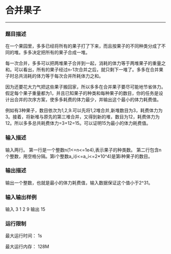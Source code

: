 # 合并果子

* * * * * *

### 题目描述

在一个果园里，多多已经将所有的果子打了下来，而且按果子的不同种类分成了不同的堆。多多决定把所有的果子合成一堆。

每一次合并，多多可以把两堆果子合并到一起，消耗的体力等于两堆果子的重量之和。可以看出，所有的果子经过n-1次合并之后，就只剩下一堆了。多多在合并果子时总共消耗的体力等于每次合并所耗体力之和。

因为还要花大力气把这些果子搬回家，所以多多在合并果子要尽可能地节省体力。假定每个果子重量都为1，并且已知果子的种类和每种果子的数目，你的任务是设计出合并的次序方案，使多多耗费的体力最少，并输出这个最小的体力耗费值。

例如有3种果子，数目依次为1,2,9.可以先将1,2堆合并,新堆数目为3，耗费体力为3。接着，将新堆与原先的第三堆合并，又得到新的堆，数目为12，耗费体力为12。所以多多总共耗费体力=3+12=15。可以证明15为最小的体力耗费值。

### 输入描述

输入两行。
第一行是一个整数n(1<=n<=1e4),表示果子的种类数。
第二行包含n个整数，用空格分隔。第i个整数a_i(i<=a_i<=2*10^4)是第i种果子的数目。

### 输出描述

输出一个整数，也就是最小的体力耗费值，输入数据保证这个值小于2^31。

### 输入输出样例
输入
3
1 2 9
输出
15

### 运行限制
最大运行时间： 1s

最大运行内存： 128M
